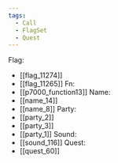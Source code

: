 ```yaml
---
tags:
  - Call
  - FlagSet
  - Quest
---
```

Flag:
- [[flag_11274]]
- [[flag_11265]]
Fn:
- [[p7000_function13]]
Name:
- [[name_14]]
- [[name_8]]
Party:
- [[party_2]]
- [[party_3]]
- [[party_1]]
Sound:
- [[sound_116]]
Quest:
- [[quest_60]]
